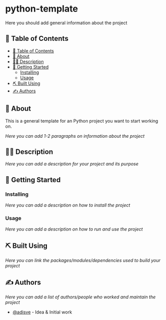 <h1 align="left">python-template</h1>

<p align="left">
  Here you should add general information about the project
  <br> 
</p>

## 📝 Table of Contents

- [📝 Table of Contents](#-table-of-contents)
- [🧐 About ](#-about-)
- [👨‍💻 Description ](#-description-)
- [🏁 Getting Started ](#-getting-started-)
  - [Installing](#installing)
  - [Usage](#usage)
- [⛏️ Built Using ](#️-built-using-)
- [✍️ Authors ](#️-authors-)

## 🧐 About <a name = "about"></a>

This is a general template for an Python project you want to start working on.

*Here you can add 1-2 paragraphs on information about the project*

## 👨‍💻 Description <a name = "description"></a>

*Here you can add a description for your project and its purpose*

## 🏁 Getting Started <a name = "getting_started"></a>

### Installing

*Here you can add a description on how to install the project*

### Usage

*Here you can add a description on how to run and use the project*


## ⛏️ Built Using <a name = "built_using"></a>

*Here you can link the packages/modules/dependencies used to build your project*

## ✍️ Authors <a name = "authors"></a>

*Here you can add a list of authors/people who worked and maintain the project*

- [@adisve](https://github.com/adisve) - Idea & Initial work

